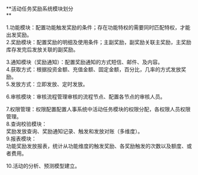 **活动任务奖励系统模块划分                    
**

1.功能模块：配置功能触发奖励的条件；存在功能特权的需要同时匹配特权，才能出发奖励。  
2.奖励模块：配置奖励的明细及使用条件；主副奖励，副奖励关联主奖励，主奖励库存发完后发放关联的副奖励。

3.通知模块（奖励通知）：配置奖励通知的方式短信、邮件、及内容。  
4.获取方式：根据投资金额、充值金额、固定金额，百分比，几率的方式发放奖励。  
5.发放方式：立即发放、定时发放。

6.审核模块：审核流程管理审核的流程节点、配置各节点的审核人员。

7.权限管理：权限配置配置人事系统中活动任务模块的权限分配，各权限人员权限管理。  
8.查询校验模块：  
奖励发放查询、奖励通知记录、触发和发放对账（多维度）。  
9.报表模块：  
功能奖励发放报表，统计从功能维度的触发奖励、各奖励触发的次数以及额度、或者费用。

10.活动的分析、预测模型建立。

